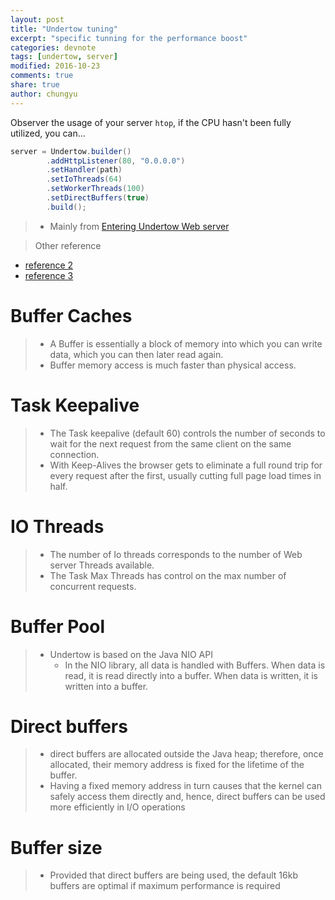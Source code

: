 ```yaml
---
layout: post
title: "Undertow tuning"
excerpt: "specific tunning for the performance boost"
categories: devnote
tags: [undertow, server]
modified: 2016-10-23
comments: true
share: true
author: chungyu
---
```


Observer the usage of your server `htop`, if the CPU hasn't been fully utilized, you can...
```java
server = Undertow.builder()
        .addHttpListener(80, "0.0.0.0")
        .setHandler(path)
        .setIoThreads(64)
        .setWorkerThreads(100)
        .setDirectBuffers(true)
        .build();
```

> * Mainly from [Entering Undertow Web server](https://www.javacodegeeks.com/2014/01/entering-undertow-web-server.html)

> Other reference
* [reference 2](http://undertow.io/undertow-docs/undertow-docs-1.2.0/listeners.html)
* [reference 3](http://undertow.io/javadoc/1.2.x/io/undertow/Undertow.Builder.html#setDirectBuffers-boolean-)


# Buffer Caches
> * A Buffer is essentially a block of memory into which you can write data, which you can then later read again. 
> * Buffer memory access is much faster than physical access.

# Task Keepalive
> * The Task keepalive (default 60) controls the number of seconds to wait for the next request from the same client on the same connection. 
> * With Keep-Alives the browser gets to eliminate a full round trip for every request after the first, usually cutting full page load times in half.

# IO Threads
> * The number of Io threads corresponds to the number of Web server Threads available.
> * The Task Max Threads has control on the max number of concurrent requests.

# Buffer Pool
> * Undertow is based on the Java NIO API 
> 	* In the NIO library, all data is handled with Buffers. When data is read, it is read directly into a buffer. When data is written, it is written into a buffer.

# Direct buffers
> * direct buffers are allocated outside the Java heap; therefore, once allocated, their memory address is fixed for the lifetime of the buffer. 
> * Having a fixed memory address in turn causes that the kernel can safely access them directly and, hence, direct buffers can be used more efficiently in I/O operations

# Buffer size
> * Provided that direct buffers are being used, the default 16kb buffers are optimal if maximum performance is required

